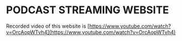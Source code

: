 # PODCAST STREAMING WEBSITE
Recorded video of this website is [https://www.youtube.com/watch?v=OrcAopWTvh4](https://www.youtube.com/watch?v=OrcAopWTvh4)
